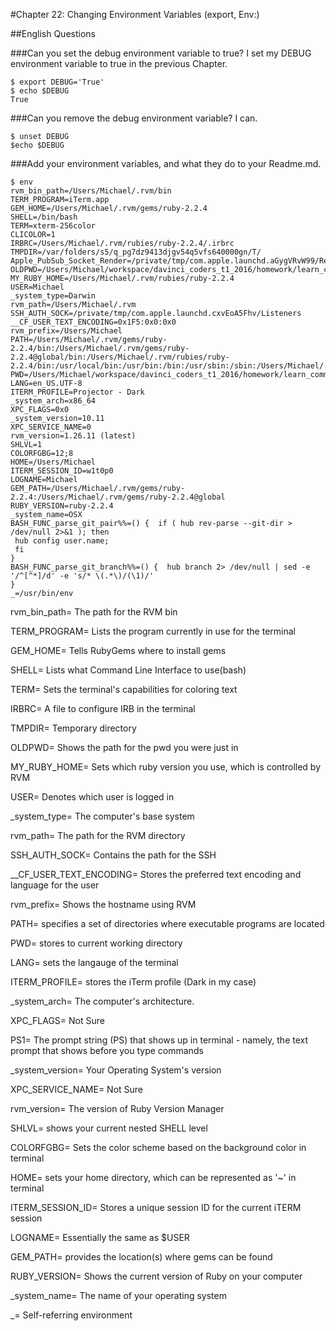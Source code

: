 #Chapter 22: Changing Environment Variables (export, Env:)

##English Questions

###Can you set the debug environment variable to true?
I set my DEBUG environment variable to true in the previous Chapter.
```
$ export DEBUG='True'
$ echo $DEBUG
True
```
###Can you remove the debug environment variable?
I can.
```
$ unset DEBUG
$echo $DEBUG

```
###Add your environment variables, and what they do to your Readme.md.
```
$ env
rvm_bin_path=/Users/Michael/.rvm/bin
TERM_PROGRAM=iTerm.app
GEM_HOME=/Users/Michael/.rvm/gems/ruby-2.2.4
SHELL=/bin/bash
TERM=xterm-256color
CLICOLOR=1
IRBRC=/Users/Michael/.rvm/rubies/ruby-2.2.4/.irbrc
TMPDIR=/var/folders/s5/q_pg7dz9413djgv54q5vfs640000gn/T/
Apple_PubSub_Socket_Render=/private/tmp/com.apple.launchd.aGygVRvW99/Render
OLDPWD=/Users/Michael/workspace/davinci_coders_t1_2016/homework/learn_command_line_exercises
MY_RUBY_HOME=/Users/Michael/.rvm/rubies/ruby-2.2.4
USER=Michael
_system_type=Darwin
rvm_path=/Users/Michael/.rvm
SSH_AUTH_SOCK=/private/tmp/com.apple.launchd.cxvEoA5Fhv/Listeners
__CF_USER_TEXT_ENCODING=0x1F5:0x0:0x0
rvm_prefix=/Users/Michael
PATH=/Users/Michael/.rvm/gems/ruby-2.2.4/bin:/Users/Michael/.rvm/gems/ruby-2.2.4@global/bin:/Users/Michael/.rvm/rubies/ruby-2.2.4/bin:/usr/local/bin:/usr/bin:/bin:/usr/sbin:/sbin:/Users/Michael/.rvm/bin
PWD=/Users/Michael/workspace/davinci_coders_t1_2016/homework/learn_command_line_exercises/Chapter_22
LANG=en_US.UTF-8
ITERM_PROFILE=Projector - Dark
_system_arch=x86_64
XPC_FLAGS=0x0
_system_version=10.11
XPC_SERVICE_NAME=0
rvm_version=1.26.11 (latest)
SHLVL=1
COLORFGBG=12;8
HOME=/Users/Michael
ITERM_SESSION_ID=w1t0p0
LOGNAME=Michael
GEM_PATH=/Users/Michael/.rvm/gems/ruby-2.2.4:/Users/Michael/.rvm/gems/ruby-2.2.4@global
RUBY_VERSION=ruby-2.2.4
_system_name=OSX
BASH_FUNC_parse_git_pair%%=() {  if ( hub rev-parse --git-dir > /dev/null 2>&1 ); then
 hub config user.name;
 fi
}
BASH_FUNC_parse_git_branch%%=() {  hub branch 2> /dev/null | sed -e '/^[^*]/d' -e 's/* \(.*\)/(\1)/'
}
_=/usr/bin/env
```

rvm_bin_path= The path for the RVM bin

TERM_PROGRAM= Lists the program currently in use for the terminal

GEM_HOME= Tells RubyGems where to install gems

SHELL= Lists what Command Line Interface to use(bash)

TERM= Sets the terminal's capabilities for coloring text

IRBRC= A file to configure IRB in the terminal

TMPDIR= Temporary directory

OLDPWD= Shows the path for the pwd you were just in

MY_RUBY_HOME= Sets which ruby version you use, which is controlled by RVM

USER= Denotes which user is logged in

_system_type= The computer's base system

rvm_path= The path for the RVM directory

SSH_AUTH_SOCK= Contains the path for the SSH

__CF_USER_TEXT_ENCODING= Stores the preferred text encoding and language for the user

rvm_prefix= Shows the hostname using RVM

PATH= specifies a set of directories where executable programs are located

PWD= stores to current working directory

LANG= sets the langauge of the terminal

ITERM_PROFILE= stores the iTerm profile (Dark in my case)

_system_arch= The computer's architecture.

XPC_FLAGS= Not Sure

PS1= The prompt string (PS) that shows up in terminal - namely, the text prompt that shows before you type commands

_system_version= Your Operating System's version

XPC_SERVICE_NAME= Not Sure

rvm_version= The version of Ruby Version Manager

SHLVL= shows your current nested SHELL level

COLORFGBG= Sets the color scheme based on the background color in terminal

HOME= sets your home directory, which can be represented as '~' in terminal

ITERM_SESSION_ID= Stores a unique session ID for the current iTERM session

LOGNAME= Essentially the same as $USER

GEM_PATH= provides the location(s) where gems can be found

RUBY_VERSION= Shows the current version of Ruby on your computer

_system_name= The name of your operating system

_= Self-referring environment
